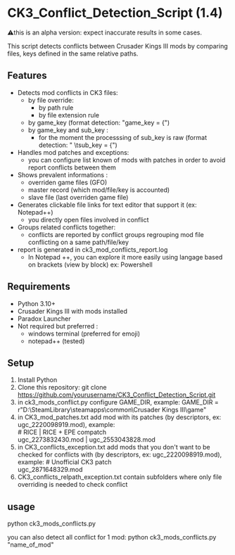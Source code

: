 # CK3_Conflict_Detection_Script (1.4)
⚠️this is an alpha version: expect inaccurate results in some cases.  

This script detects conflicts between Crusader Kings III mods by comparing files, keys defined in the same relative paths.

## Features
- Detects mod conflicts in CK3 files:
    - by file override:
        * by path rule
        * by file extension rule
    - by game_key (format detection: "game_key = {")
    - by game_key and sub_key :
        * for the moment the processsing of sub_key is raw (format detection: " \tsub_key = {")
- Handles mod patches and exceptions:
    - you can configure list known of mods with patches in order to avoid report conflicts between them
- Shows prevalent informations :
    - overriden game files (GFO)
    - master record (which mod/file/key is accounted)
    - slave file (last overriden game file)
- Generates clickable file links for text editor that support it (ex: Notepad++)
    - you directly open files involved in conflict
- Groups related conflicts together:
    - conflicts are reported by conflict groups regrouping mod file conflicting on a same path/file/key
- report is generated in ck3_mod_conflicts_report.log
    - In Notepad ++, you can explore it more easily using langage based on brackets (view by block) ex: Powershell

## Requirements
- Python 3.10+
- Crusader Kings III with mods installed
- Paradox Launcher
- Not required but preferred :
    - windows terminal (preferred for emoji)
    - notepad++ (tested)

## Setup
1. Install Python
2. Clone this repository:
   git clone https://github.com/yourusername/CK3_Conflict_Detection_Script.git
3. in ck3_mods_conflict.py configure GAME_DIR, example:
   GAME_DIR = r"D:\SteamLibrary\steamapps\common\Crusader Kings III\game"
4. in CK3_mod_patches.txt add mod with its patches (by descriptors, ex: ugc_2220098919.mod), example:  
   \# RICE | RICE + EPE compatch  
   ugc_2273832430.mod | ugc_2553043828.mod
5. in CK3_conflicts_exception.txt add mods that you don't want to be checked for conflicts with (by descriptors, ex: ugc_2220098919.mod), example:
   \# Unofficial CK3 patch  
   ugc_2871648329.mod
6. CK3_conflicts_relpath_exception.txt contain subfolders where only file overriding is needed to check conflict 

## usage

python ck3_mods_conflicts.py

you can also detect all conflict for 1 mod:
  python ck3_mods_conflicts.py "name_of_mod"



